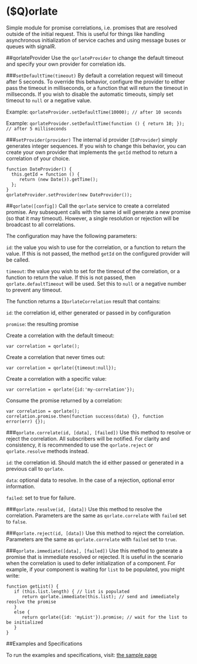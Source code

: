 ($Q)orlate
==================

Simple module for promise correlations, i.e. promises that are resolved outside of the initial request. This is useful for things like handling asynchronous initialization of service caches and using message buses or queues with signalR. 

##qorlateProvider
Use the `qorlateProvider` to change the default timeout and specify your own provider for correlation ids.

###`setDefaultTime(timeout)`
By default a correlation request will timeout after 5 seconds. To override this behavior, configure the provider to either 
pass the timeout in milliseconds, or a function that will return the timeout in millseconds. If you wish to disable the
automatic timeouts, simply set timeout to `null` or a negative value.

Example: `qorlateProvider.setDefaultTime(10000); // after 10 seconds`

Example: `qorlateProvider.setDefaultTime(function () { return 10; }); // after 5 milliseconds`

###`setProvider(provider)`
The internal id provider (`IdProvider`) simply generates integer sequences. If you wish to change this behavior, you can 
create your own provider that implements the `getId` method to return a correlation of your choice. 

    function DateProvider() {
      this.getId = function () { 
         return (new Date()).getTime();
      };
    }
    qorlateProvider.setProvider(new DateProvider());

##`qorlate([config])`
Call the `qorlate` service to create a correlated promise. Any subsequent calls with the same id will generate a new 
promise (so that it may timeout). However, a single resolution or rejection will be broadcast to all correlations.

The configuration may have the following parameters: 

`id`: the value you wish to use for the correlation, or a function to return the value. If this is not passed, the method
`getId` on the configured provider will be called.

`timeout`: the value you wish to set for the timeout of the correlation, or a function to return the value. If this is not
passed, then `qorlate.defaultTimeout` will be used. Set this to `null` or a negative number to prevent any timeout.

The function returns a `IQorlateCorrelation` result that contains: 

`id`: the correlation id, either generated or passed in by configuration 

`promise`: the resulting promise 

Create a correlation with the default timeout: 

`var correlation = qorlate();`

Create a correlation that never times out: 

`var correlation = qorlate({timeout:null});` 

Create a correlation with a specific value: 

`var correlation = qorlate({id:'my-correlation'});`

Consume the promise returned by a correlation: 

    var correlation = qorlate();
    correlation.promise.then(function success(data) {}, function error(err) {});
    
###`qorlate.correlate(id, [data], [failed])`
Use this method to resolve or reject the correlation. All subscribers will be notified. For clarity and consistency, it
is recommended to use the `qorlate.reject` or `qorlate.resolve` methods instead.

`id`: the correlation id. Should match the id either passed or generated in a previous call to `qorlate`. 

`data`: optional data to resolve. In the case of a rejection, optional error information. 

`failed`: set to true for failure.

###`qorlate.resolve(id, [data])`
Use this method to resolve the correlation. Parameters are the same as `qorlate.correlate` with `failed` set to `false`.

###`qorlate.reject(id, [data])`
Use this method to reject the correlation. Parameters are the same as `qorlate.correlate` with `failed` set to `true`.

###`qorlate.immediate([data], [failed])` 
Use this method to generate a promise that is immediate resolved or rejected. It is useful in the scenario when the 
correlation is used to defer initialization of a component. For example, if your component is waiting for `list` to be
populated, you might write: 

    function getList() {
       if (this.list.length) { // list is populated
          return qorlate.immediate(this.list); // send and immediately reoslve the promise 
       } 
       else {
          return qorlate({id: 'myList'}).promise; // wait for the list to be initialized
       }
    }
    
##Examples and Specifications

To run the examples and specifications, visit: [the sample page](http://jeremylikness.github.io/sample/)

